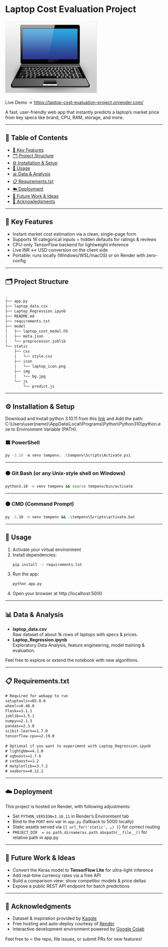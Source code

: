 # Laptop Cost Evaluation Project

[![Laptop Icon](https://raw.githubusercontent.com/Kratugautam99/Laptop-Cost-Evaluation-Project/main/static/icon/laptop_icon.png)](https://github.com/Kratugautam99/Laptop-Cost-Evaluation-Project)

Live Demo → https://laptop-cost-evaluation-project.onrender.com/  

A fast, user-friendly web app that instantly predicts a laptop’s market price from key specs like brand, CPU, RAM, storage, and more.

---
## 📑 Table of Contents

- [🚀 Key Features](#-key-features)  
- [🗂 Project Structure](#-project-structure)  
- [⚙️ Installation & Setup](#installationsetup)  
- [🏃 Usage](#-usage)  
- [📊 Data & Analysis](#-data--analysis)  
- [📋 Requirements.txt](#-requirementstxt)  
- [☁️ Deployment](#deployment)  
- [🔮 Future Work & Ideas](#-future-work--ideas)  
- [🤝 Acknowledgments](#-acknowledgments)  


---
## 🚀 Key Features

- Instant market cost estimation via a clean, single-page form  
- Supports 16 categorical inputs + hidden defaults for ratings & reviews  
- CPU-only TensorFlow backend for lightweight inference  
- Live INR ↔ USD conversion on the client side  
- Portable: runs locally (Windows/WSL/macOS) or on Render with zero-config  

---

## 🗂 Project Structure

```
.
├── app.py
├── laptop_data.csv
├── Laptop_Regression.ipynb
├── README.md
├── requirements.txt
├── model
│   ├── laptop_cost_model.h5
│   ├── meta.json
│   └── preprocessor.joblib
└── static
    ├── css
    │   └── style.css
    ├── icon
    │   └── laptop_icon.png
    ├── img
    │   └── bg.jpg
    └── js
        └── predict.js
```

---
<a id="installationsetup"></a>
## ⚙️ Installation & Setup

Download and Install python 3.10.11 from this [link](https://www.python.org/downloads/release/python-31011/) and Add the path: C:\Users\user(name)\AppData\Local\Programs\Python\Python310\python.exe to Environment Variable (PATH).

### 🟦 PowerShell
```powershell
py -3.10 -m venv tempenv; .\tempenv\Scripts\Activate.ps1
```

---

### 🟠 Git Bash (or any Unix-style shell on Windows)
```bash
python3.10 -m venv tempenv && source tempenv/bin/activate
```

---

### ⚫ CMD (Command Prompt)
```cmd
py -3.10 -m venv tempenv && .\tempenv\Scripts\activate.bat
```

---

## 🏃 Usage

1. Activate your virtual environment  
2. Install dependencies:
   ```bash
   pip install -r requirements.txt
   ```
3. Run the app:
   ```bash
   python app.py
   ```
4. Open your browser at http://localhost:5000

---

## 📊 Data & Analysis

- **laptop_data.csv**  
  Raw dataset of about 1k rows of laptops with specs & prices.  
- **Laptop_Regression.ipynb**  
  Exploratory Data Analysis, feature engineering, model training & evaluation.

Feel free to explore or extend the notebook with new algorithms.

---
## 📋 Requirements.txt

```
# Required for webapp to run
setuptools>=65.0.0
wheel>=0.40.0
Flask==3.1.1
joblib==1.5.1
numpy==2.1.3
pandas==2.3.0
scikit-learn==1.7.0
tensorflow-cpu==2.19.0

# Optional if you want to experiment with Laptop_Regression.ipynb
# lightgbm==4.1.0
# xgboost==1.7.6
# catboost==1.2
# matplotlib==3.7.2
# seaborn==0.12.2
```

---
<a id="deployment"></a>
## ☁️ Deployment

This project is hosted on Render, with following adjustments:

- Set `PYTHON_VERSION=3.10.11` in Render’s Environment tab  
- Bind to the `PORT` env var in `app.py` (fallback to 5000 locally)  
- Static assets served via `{{ url_for('static', …) }}` for correct routing
- ```PROJECT_DIR  = os.path.dirname(os.path.abspath(__file__))``` for relative path in app.py

---

## 🔮 Future Work & Ideas

- Convert the Keras model to **TensorFlow Lite** for ultra-light inference  
- Add real-time currency rates via a free API  
- Build a comparison view: show competitor models & price deltas  
- Expose a public REST API endpoint for batch predictions  

---

## 🤝 Acknowledgments

- Dataset & inspiration provided by [Kaggle](https://www.kaggle.com/datasets/anubhavgoyal10/laptop-prices-dataset)  
- Free hosting and auto-deploy courtesy of [Render](https://render.com/)  
- Interactive development environment powered by [Google Colab](https://colab.research.google.com/) 

Feel free to ⭐ the repo, file issues, or submit PRs for new features!
